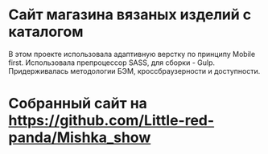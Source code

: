 # Сайт магазина вязаных изделий с каталогом
В этом проекте использовала адаптивную верстку по принципу Mobile first. Использовала препроцессор SASS, для сборки - Gulp.
Придерживалась методологии БЭМ, кроссбраузерности и доступности.

# Собранный сайт на https://github.com/Little-red-panda/Mishka_show

